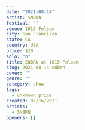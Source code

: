 ```yaml
---
date: "2021-08-14"
artist: SNBRN
festival: ""
venue: 1015 Folsom
city: San Francisco
state: CA
country: USA
price: $20
solo: "n"
title: SNBRN at 1015 Folsom
slug: 2021-08-14-snbrn
cover: ""
genre: ""
category: show
tags:
  - unknown price
created: 07/16/2021
artists:
  - SNBRN
openers: []
---
```

